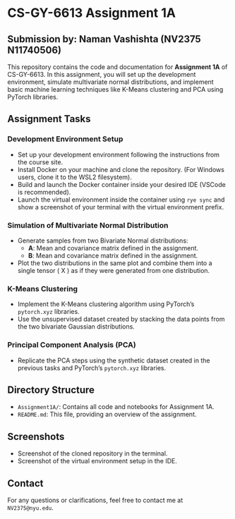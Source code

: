 # CS-GY-6613 Assignment 1A
## Submission by: Naman Vashishta (NV2375 N11740506)

This repository contains the code and documentation for **Assignment 1A** of CS-GY-6613. In this assignment, you will set up the development environment, simulate multivariate normal distributions, and implement basic machine learning techniques like K-Means clustering and PCA using PyTorch libraries.

## Assignment Tasks

### Development Environment Setup
- Set up your development environment following the instructions from the course site.
- Install Docker on your machine and clone the repository. (For Windows users, clone it to the WSL2 filesystem).
- Build and launch the Docker container inside your desired IDE (VSCode is recommended).
- Launch the virtual environment inside the container using `rye sync` and show a screenshot of your terminal with the virtual environment prefix.

### Simulation of Multivariate Normal Distribution
- Generate samples from two Bivariate Normal distributions:
  - **A**: Mean and covariance matrix defined in the assignment.
  - **B**: Mean and covariance matrix defined in the assignment.
- Plot the two distributions in the same plot and combine them into a single tensor \( X \) as if they were generated from one distribution.

### K-Means Clustering
- Implement the K-Means clustering algorithm using PyTorch’s `pytorch.xyz` libraries.
- Use the unsupervised dataset created by stacking the data points from the two bivariate Gaussian distributions.

### Principal Component Analysis (PCA)
- Replicate the PCA steps using the synthetic dataset created in the previous tasks and PyTorch’s `pytorch.xyz` libraries.

## Directory Structure

- `Assignment1A/`: Contains all code and notebooks for Assignment 1A.
- `README.md`: This file, providing an overview of the assignment.

## Screenshots
- Screenshot of the cloned repository in the terminal.
- Screenshot of the virtual environment setup in the IDE.

## Contact
For any questions or clarifications, feel free to contact me at `NV2375@nyu.edu`.

